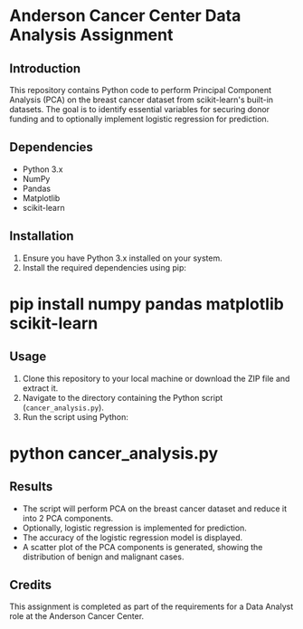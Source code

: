 # Anderson Cancer Center Data Analysis Assignment

## Introduction
This repository contains Python code to perform Principal Component Analysis (PCA) on the breast cancer dataset from scikit-learn's built-in datasets. The goal is to identify essential variables for securing donor funding and to optionally implement logistic regression for prediction.

## Dependencies
- Python 3.x
- NumPy
- Pandas
- Matplotlib
- scikit-learn

## Installation
1. Ensure you have Python 3.x installed on your system.
2. Install the required dependencies using pip:

# pip install numpy pandas matplotlib scikit-learn

## Usage
1. Clone this repository to your local machine or download the ZIP file and extract it.
2. Navigate to the directory containing the Python script (`cancer_analysis.py`).
3. Run the script using Python:

# python cancer_analysis.py

## Results
- The script will perform PCA on the breast cancer dataset and reduce it into 2 PCA components.
- Optionally, logistic regression is implemented for prediction.
- The accuracy of the logistic regression model is displayed.
- A scatter plot of the PCA components is generated, showing the distribution of benign and malignant cases.

## Credits
This assignment is completed as part of the requirements for a Data Analyst role at the Anderson Cancer Center.



